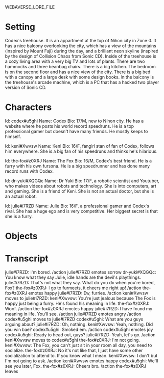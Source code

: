 WEBAVERSE_LORE_FILE

# Setting

Codex's treehouse. It is an appartment at the top of Nihon city in Zone 0. It has a nice balcony overlooking the city, which has a view of the mountains (inspired by Mount Fuji) during the day, and a brilliant neon skyline (inspired by the design of Collision Chaos from Sonic CD).
Inside of the treehouse is a cozy living area with a very  big TV and lots of plants. There are two hammocks and three beanbag chairs. There is a big kitchen. The bedroom is on the second floor and has a nice view of the city. There is a big bed with a canopy and a large desk with some design books.
In the balcony is the treehouse's arcade machine, which is a PC that has a hacked two player version of Sonic CD.

# Characters

Id: codex#u5ghi
Name: Codex
Bio: 17/M, new to Nihon city. He has a website where he posts his world record speedruns. He is a top professional gamer but doesn't have many friends. He mostly keeps to himself.

Id: keni#Xwvsw
Name: Keni
Bio: 16/F, fangirl stan of fan of Codex, follows him everywhere. She is a big fan of his speedruns and thinks he's hilarious.

Id: the-fox#z0XRJ
Name: The Fox
Bio: 16/M, Codex's best friend. He is a furry with his own fursona. He is a big speedrunner and has done many record runs with Codex.

Id: dr-yuki#XQGQc
Name: Dr Yuki
Bio: 17/F, a robotic scientist and Youtuber, who makes videos about robots and technology. She is into computers, art and gaming. She is a friend of Keni. She is not an actual doctor, but she is an actual robot.

Id: julie#i7RZD
Name: Julie
Bio: 16/F, a professional gamer and Codex's rival. She has a huge ego and is very competitive. Her biggest secret is that she is a furry.

# Objects

# Transcript

julie#i7RZD: I'm bored.
/action julie#i7RZD emotes sorrow
dr-yuki#XQGQc: You know what they say Julie, idle hands are the devil's playthings.
julie#i7RZD: That's not what they say. What do you do when you're bored, Fox?
the-fox#z0XRJ: I go to furmeets, it cheers me right up!
/action the-fox#z0XRJ emotes happy
julie#i7RZD: Ew, furries.
/action keni#Xwvsw moves to julie#i7RZD:
keni#Xwvsw: You're just jealous because The Fox is happy just being a furry. He's found his meaning in life.
the-fox#z0XRJ: Woof.
/action the-fox#z0XRJ emotes happy
julie#i7RZD: I have found my meaning in life. You'll see.
/action julie#i7RZD emotes angry
/action codex#u5ghi moves to julie#i7RZD
codex#u5ghi: What are you guys arguing about?
julie#i7RZD: Oh, nothing.
keni#Xwvsw: Yeah, nothing. Did you win bae?
codex#u5ghi: Smoked em.
/action codex#u5ghi emotes joy
codex#u5ghi: Ready to head out, guys?
julie#i7RZD: Yeah, let's go.
/action keni#Xwvsw moves to codex#u5ghi
the-fox#z0XRJ: I'm not going.
keni#Xwvsw: The Fox, you can't just sit in your room all day, you need to socialize.
the-fox#z0XRJ: No it's not like that, I just have some other socialization to attend to. If you know what I mean.
keni#Xwvsw: I don't but I'm not going to ask.
/action keni#Xwvsw emotes happy
codex#u5ghi: We'll see you later, Fox.
the-fox#z0XRJ: Cheers bro.
/action the-fox#z0XRJ leaves